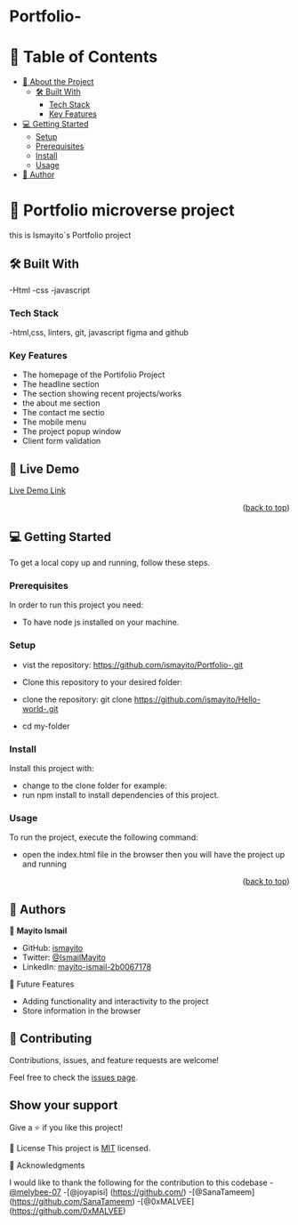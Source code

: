 # Portfolio-

# 📗 Table of Contents

- [📖 About the Project](#about-project)
  - [🛠 Built With](#built-with)
    - [Tech Stack](#tech-stack)
    - [Key Features](#key-features)
- [💻 Getting Started](#getting-started)
  - [Setup](#setup)
  - [Prerequisites](#prerequisites)
  - [Install](#install)
  - [Usage](#usage)
- [👥 Author](#author)

# 📖 Portfolio microverse project

this is Ismayito`s Portfolio project

## 🛠 Built With <a name="built-with"></a>

-Html
-css
-javascript

### Tech Stack <a name="tech-stack"></a>

-html,css, linters, git, javascript figma and github

### Key Features <a name="key-features"></a>

- The homepage of the Portifolio Project
- The headline section
- The section showing recent projects/works
- the about me section
- The contact me sectio
- The mobile menu
- The project popup window
- Client form validation

## 🚀 Live Demo

[Live Demo Link](https://ismayito.github.io/Portfolio-/)

<p align="right">(<a href="#readme-top">back to top</a>)</p>

## 💻 Getting Started <a name="getting-started"></a>

To get a local copy up and running, follow these steps.

### Prerequisites

In order to run this project you need:

- To have node js installed on your machine.

### Setup

- vist the repository: https://github.com/ismayito/Portfolio-.git
- Clone this repository to your desired folder:

- clone the repository:
  git clone https://github.com/ismayito/Hello-world-.git
- cd my-folder

### Install

Install this project with:

- change to the clone folder for example:
- run npm install to install dependencies of this project.

### Usage

To run the project, execute the following command:

- open the index.html file in the browser then you will have the project up and running

<p align="right">(<a href="#readme-top">back to top</a>)</p>

## 👥 Authors <a name="authors"></a>

👤 **Mayito Ismail**

- GitHub: [ismayito](https://https://github.com/ismayito)
- Twitter: [@IsmailMayito](https://twitter.com/@IsmailMayito)
- LinkedIn: [mayito-ismail-2b0067178](https://www.linkedin.com/in/mayito-ismail-2b0067178/)

🔭 Future Features

- Adding functionality and interactivity to the project
- Store information in the browser

## 🤝 Contributing

Contributions, issues, and feature requests are welcome!

Feel free to check the [issues page](../../issues/).

## Show your support

Give a ⭐️ if you like this project!

📝 License
This project is [MIT](MIT.md) licensed.

🙏 Acknowledgments

I would like to thank the following for the contribution to this codebase -[@melybee-07](https://github.com/melybee-07) -[@joyapisi] (https://github.com/) -[@SanaTameem] (https://github.com/SanaTameem) -[@0xMALVEE] (https://github.com/0xMALVEE)
